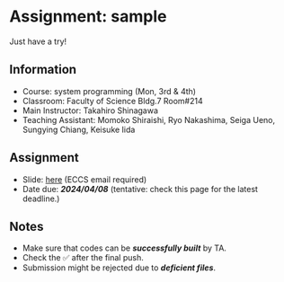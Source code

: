 # Assignment: sample

Just have a try!

## Information

- Course: system programming (Mon, 3rd & 4th)
- Classroom: Faculty of Science Bldg.7 Room#214
- Main Instructor: Takahiro Shinagawa
- Teaching Assistant: Momoko Shiraishi, Ryo Nakashima, Seiga Ueno, Sungying Chiang, Keisuke Iida

## Assignment

- Slide: [here](https://docs.google.com/presentation/d/1B-RpYS2flYxuJ3whyyUykvRLiq9ut1LldmgxfGEKu94/edit?usp=sharing) (ECCS email required) 
- Date due: ***2024/04/08*** (tentative: check this page for the latest deadline.)

## Notes

- Make sure that codes can be ***successfully built*** by TA.
- Check the ✅ after the final push.
- Submission might be rejected due to ***deficient files***.
